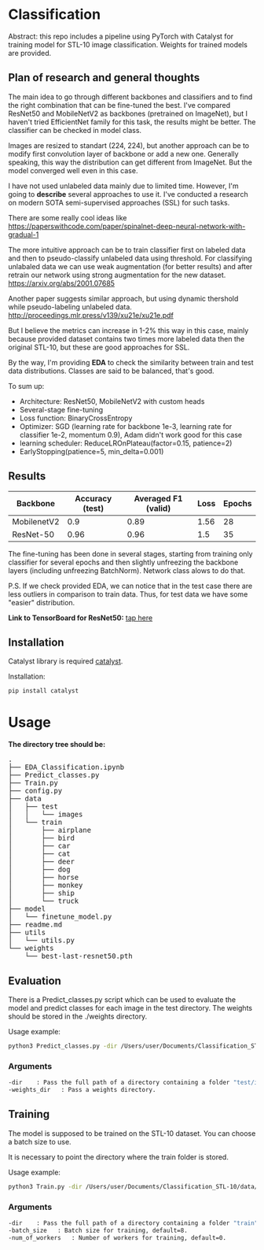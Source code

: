 # Classification

Abstract: this repo includes a pipeline using PyTorch with Catalyst for training model for STL-10 image classification.
Weights for trained models are provided.

## Plan of research and general thoughts
The main idea to go through different backbones and classifiers and to find the right combination that can be fine-tuned the best.
I've compared ResNet50 and MobileNetV2 as backbones (pretrained on ImageNet), but I haven't tried EfficientNet family for this task, the results might be better.
The classifier can be checked in model class.

Images are resized to standart (224, 224), but another approach can be to modify first convolution layer of backbone or add a new one. 
Generally speaking, this way the distribution can get different from ImageNet. But the model converged well even in this case.

I have not used unlabeled data mainly due to limited time. 
However, I'm going to **describe** several approaches to use it. 
I've conducted a research on modern SOTA semi-supervised approaches (SSL) for such tasks.

There are some really cool ideas like https://paperswithcode.com/paper/spinalnet-deep-neural-network-with-gradual-1

The more intuitive approach can be to train classifier first on labeled data and then to pseudo-classify unlabeled data using threshold. For classifying unlabaled data we can use weak augmentation (for better results) and after retrain our network using strong augmentation for the new dataset.
https://arxiv.org/abs/2001.07685

Another paper suggests similar approach, but using dynamic thershold while pseudo-labeling unlabeled data.
http://proceedings.mlr.press/v139/xu21e/xu21e.pdf

But I believe the metrics can increase in 1-2% this way in this case, mainly because provided dataset contains two times more labeled data then the original STL-10, but these are good approaches for SSL.

By the way, I'm providing **EDA** to check the similarity between train and test data distributions.
Classes are said to be balanced, that's good.

To sum up:
 - Architecture: ResNet50, MobileNetV2 with custom heads
 - Several-stage fine-tuning
 - Loss function: BinaryCrossEntropy
 - Optimizer: SGD (learning rate for backbone 1e-3, learning rate for classifier 1e-2, momentum 0.9), Adam didn't work good for this case
 - learning scheduler: ReduceLROnPlateau(factor=0.15, patience=2)
 - EarlyStopping(patience=5, min_delta=0.001)

## Results

| Backbone | Accuracy (test) | Averaged F1 (valid) | Loss | Epochs |
| ------ | ------ | ------ | ------ | ------ |
| MobilenetV2 | 0.9 |  0.89  |  1.56   |   28   |    
| ResNet-50  | 0.96  |  0.96  |  1.5  |   35     |

The fine-tuning has been done in several stages, starting from training only classifier for several epochs and then slightly unfreezing the backbone layers (including unfreezing BatchNorm). Network class alows to do that.

P.S. If we check provided EDA, we can notice that in the test case there are less outliers in comparison to train data. Thus, for test data we have some "easier" distribution.

**Link to TensorBoard for ResNet50:** [tap here](https://tensorboard.dev/experiment/SmExjs0QTeuNPDDDltnfNg/#scalars&_smoothingWeight=0&runSelectionState=eyJ0cmFpbiI6dHJ1ZSwiX2Vwb2NoXyI6dHJ1ZX0%3D)

## Installation

Catalyst library is required [catalyst](https://nodejs.org/).

Installation:

```sh
pip install catalyst
```
# Usage

**The directory tree should be:**

<pre>
.
├── EDA_Classification.ipynb
├── Predict_classes.py
├── Train.py
├── config.py
├── data
│   ├── test
│   │   └── images
│   └── train
│       ├── airplane
│       ├── bird
│       ├── car
│       ├── cat
│       ├── deer
│       ├── dog
│       ├── horse
│       ├── monkey
│       ├── ship
│       └── truck
├── model
│   └── finetune_model.py
├── readme.md
├── utils
│   └── utils.py
└── weights
    └── best-last-resnet50.pth
</pre>

## Evaluation

There is a Predict_classes.py script which can be used to evaluate the model and predict classes for each image in the test directory. The weights should be stored in the ./weights directory.

Usage example:

```sh
python3 Predict_classes.py -dir /Users/user/Documents/Classification_STL-10/data/  -weights_dir /Users/user/Documents/Classification_STL-10/weights
```
### Arguments
```sh
-dir    : Pass the full path of a directory containing a folder "test/images".
-weights_dir   : Pass a weights directory.
```

## Training

The model is supposed to be trained on the STL-10 dataset. 
You can choose a batch size to use. 

It is necessary to point the directory where the train folder is stored.

Usage example:
```sh
python3 Train.py -dir /Users/user/Documents/Classification_STL-10/data/ -num_of_workers 4
```
### Arguments
```sh
-dir    : Pass the full path of a directory containing a folder "train".
-batch_size   : Batch size for training, default=8.
-num_of_workers   : Number of workers for training, default=0.
```
[//]: # (These are reference links used in the body of this note and get stripped out when the markdown processor does its job. There is no need to format nicely because it shouldn't be seen. Thanks SO - http://stackoverflow.com/questions/4823468/store-comments-in-markdown-syntax)

   [dill]: <https://github.com/joemccann/dillinger>
   [git-repo-url]: <https://github.com/joemccann/dillinger.git>
   [john gruber]: <http://daringfireball.net>
   [df1]: <http://daringfireball.net/projects/markdown/>
   [markdown-it]: <https://github.com/markdown-it/markdown-it>
   [Ace Editor]: <http://ace.ajax.org>
   [node.js]: <http://nodejs.org>
   [Twitter Bootstrap]: <http://twitter.github.com/bootstrap/>
   [jQuery]: <http://jquery.com>
   [@tjholowaychuk]: <http://twitter.com/tjholowaychuk>
   [express]: <http://expressjs.com>
   [AngularJS]: <http://angularjs.org>
   [Gulp]: <http://gulpjs.com>

   [PlDb]: <https://github.com/joemccann/dillinger/tree/master/plugins/dropbox/README.md>
   [PlGh]: <https://github.com/joemccann/dillinger/tree/master/plugins/github/README.md>
   [PlGd]: <https://github.com/joemccann/dillinger/tree/master/plugins/googledrive/README.md>
   [PlOd]: <https://github.com/joemccann/dillinger/tree/master/plugins/onedrive/README.md>
   [PlMe]: <https://github.com/joemccann/dillinger/tree/master/plugins/medium/README.md>
   [PlGa]: <https://github.com/RahulHP/dillinger/blob/master/plugins/googleanalytics/README.md>
